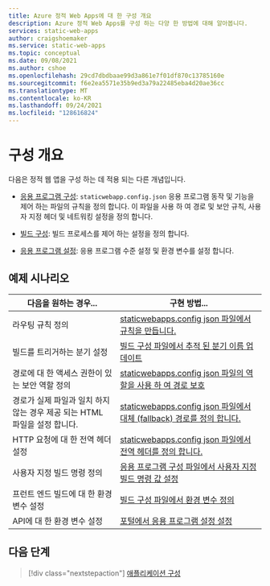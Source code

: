 ```yaml
---
title: Azure 정적 Web Apps에 대 한 구성 개요
description: Azure 정적 Web Apps를 구성 하는 다양 한 방법에 대해 알아봅니다.
services: static-web-apps
author: craigshoemaker
ms.service: static-web-apps
ms.topic: conceptual
ms.date: 09/08/2021
ms.author: cshoe
ms.openlocfilehash: 29cd7dbdbaae99d3a861e7f01df870c13785160e
ms.sourcegitcommit: f6e2ea5571e35b9ed3a79a22485eba4d20ae36cc
ms.translationtype: MT
ms.contentlocale: ko-KR
ms.lasthandoff: 09/24/2021
ms.locfileid: "128616824"
---
```

# <a name="configuration-overview"></a>구성 개요

다음은 정적 웹 앱을 구성 하는 데 적용 되는 다른 개념입니다.

- [응용 프로그램 구성](./configuration.md): `staticwebapp.config.json` 응용 프로그램 동작 및 기능을 제어 하는 파일의 규칙을 정의 합니다. 이 파일을 사용 하 여 경로 및 보안 규칙, 사용자 지정 헤더 및 네트워킹 설정을 정의 합니다.

- [빌드 구성](./build-configuration.md): 빌드 프로세스를 제어 하는 설정을 정의 합니다.

- [응용 프로그램 설정](./application-settings.md): 응용 프로그램 수준 설정 및 환경 변수를 설정 합니다.

## <a name="example-scenarios"></a>예제 시나리오

| 다음을 원하는 경우... | 구현 방법... |
|---|---|
| 라우팅 규칙 정의 | [staticwebapps.config json 파일에서 규칙을 만듭니다.](./configuration.md) |
| 빌드를 트리거하는 분기 설정 | [빌드 구성 파일에서 추적 된 분기 이름 업데이트](./build-configuration.md)  |
| 경로에 대 한 액세스 권한이 있는 보안 역할 정의 | [staticwebapps.config json 파일의 역할을 사용 하 여 경로 보호](./configuration.md#securing-routes-with-roles) |
| 경로가 실제 파일과 일치 하지 않는 경우 제공 되는 HTML 파일을 설정 합니다. | [staticwebapps.config json 파일에서 대체 (fallback) 경로를 정의 합니다.](./configuration.md#fallback-routes) |
| HTTP 요청에 대 한 전역 헤더 설정 | [staticwebapps.config json 파일에서 전역 헤더를 정의 합니다.](./configuration.md#global-headers)|
| 사용자 지정 빌드 명령 정의 | [응용 프로그램 구성 파일에서 사용자 지정 빌드 명령 값 설정](./build-configuration.md) |
| 프런트 엔드 빌드에 대 한 환경 변수 설정 | [빌드 구성 파일에서 환경 변수 정의](./build-configuration.md#environment-variables) |
| API에 대 한 환경 변수 설정 | [포털에서 응용 프로그램 설정 설정](./application-settings.md) |

## <a name="next-steps"></a>다음 단계

> [!div class="nextstepaction"]
> [애플리케이션 구성](configuration.md)
